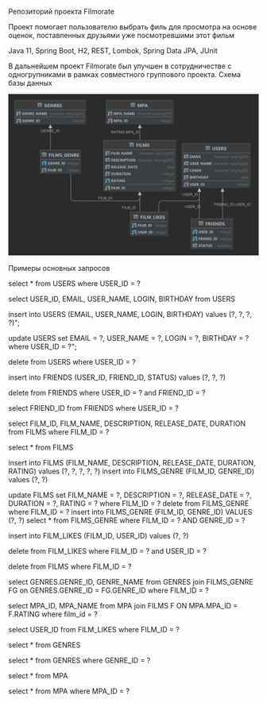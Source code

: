 Репозиторий проекта Filmorate

Проект помогает пользователю выбрать филь для просмотра на основе оценок, поставленных друзьями уже посмотревшими этот фильм

Java 11, Spring Boot, H2, REST, Lombok, Spring Data JPA, JUnit

В дальнейшем проект Filmorаte был улучшен в сотрудничестве с одногрупниками в рамках совместного группового проекта.
Схема базы данных 

<picture>
    <source media="(prefers-color-scheme: dark)" srcset="src/main/resources/Diagram.png">
    <img src="src/main/resources/Diagram.png">
</picture>

Примеры основных запросов

select * from USERS where USER_ID = ?

select USER_ID, EMAIL, USER_NAME, LOGIN, BIRTHDAY from USERS

insert into USERS (EMAIL, USER_NAME, LOGIN, BIRTHDAY) values (?, ?, ?, ?)";

update USERS set EMAIL = ?, USER_NAME = ?, LOGIN = ?, BIRTHDAY = ? where USER_ID = ?";

delete from USERS where USER_ID = ?

insert into FRIENDS (USER_ID, FRIEND_ID, STATUS) values (?, ?, ?)

delete from FRIENDS where USER_ID = ? and FRIEND_ID = ?

select FRIEND_ID from FRIENDS where USER_ID = ?

select FILM_ID, FILM_NAME, DESCRIPTION, RELEASE_DATE, DURATION from FILMS where FILM_ID = ?

select * from FILMS

insert into FILMS (FILM_NAME, DESCRIPTION, RELEASE_DATE, DURATION, RATING) values (?, ?, ?, ?, ?)
insert into FILMS_GENRE (FILM_ID, GENRE_ID) values (?, ?)

update FILMS set FILM_NAME = ?, DESCRIPTION = ?, RELEASE_DATE = ?, DURATION = ?, RATING = ? where FILM_ID = ?
delete from FILMS_GENRE where FILM_ID = ?
insert into FILMS_GENRE (FILM_ID, GENRE_ID) VALUES (?, ?)
select * from FILMS_GENRE where FILM_ID = ? AND GENRE_ID = ?

insert into FILM_LIKES (FILM_ID, USER_ID) values (?, ?)

delete from FILM_LIKES where FILM_ID = ? and USER_ID = ?

delete from FILMS where FILM_ID = ?

select GENRES.GENRE_ID, GENRE_NAME from GENRES join FILMS_GENRE FG on GENRES.GENRE_ID = FG.GENRE_ID where FILM_ID = ?

select MPA_ID, MPA_NAME from MPA join FILMS F ON MPA.MPA_ID = F.RATING where film_id = ?

select USER_ID from FILM_LIKES where FILM_ID = ?

select * from GENRES

select * from GENRES where GENRE_ID = ?

select * from MPA

select * from MPA where MPA_ID = ?